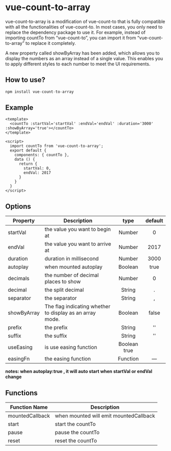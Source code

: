 # vue-count-to-array
vue-count-to-array is a modification of vue-count-to that is fully compatible with all the functionalities of vue-count-to. In most cases, you only need to replace the dependency package to use it. For example, instead of importing countTo from “vue-count-to”, you can import it from “vue-count-to-array” to replace it completely.

A new property called showByArray has been added, which allows you to display the numbers as an array instead of a single value. This enables you to apply different styles to each number to meet the UI requirements.

## How to use?

```javascript
npm install vue-count-to-array
```

## Example
```
<template>
  <countTo :startVal='startVal' :endVal='endVal' :duration='3000' :showByArray='true'></countTo>
</template>
 
<script>
  import countTo from 'vue-count-to-array';
  export default {
    components: { countTo },
    data () {
      return {
        startVal: 0,
        endVal: 2017
      }
    }
  }
</script>
```

## Options
|Property | Description | type |default|
|---------|-------------|:------:|:------:|
|startVal | the value you want to begin at | Number |0|
|endVal | the value you want to arrive at | Number |2017|
|duration	|duration in millisecond	|Number|	3000|
|autoplay	|when mounted autoplay	|Boolean|	true|
|decimals	|the number of decimal places to show	|Number	|0|
|decimal	|the split decimal	|String	|.|
|separator	|the separator	|String	|,|
|showByArray	|The flag indicating whether to display as an array mode.	|Boolean|	false|
|prefix	|the prefix	|String	|''|
|suffix	|the suffix	|String	|''|
|useEasing	|is use easing function	|Boolean	true|
|easingFn	|the easing function	|Function|	—|

**notes: when autoplay:true , it will auto start when startVal or endVal change**

## Functions
|Function Name|	Description|
|---------|-------------|
|mountedCallback|	when mounted will emit mountedCallback|
|start	|start the countTo|
|pause	|pause the countTo|
|reset	|reset the countTo|


